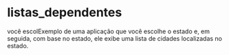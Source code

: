 # listas_dependentes
você escolExemplo de uma aplicação que você escolhe  o estado e, em seguida, com base no estado, ele exibe uma lista de cidades localizadas no estado.
